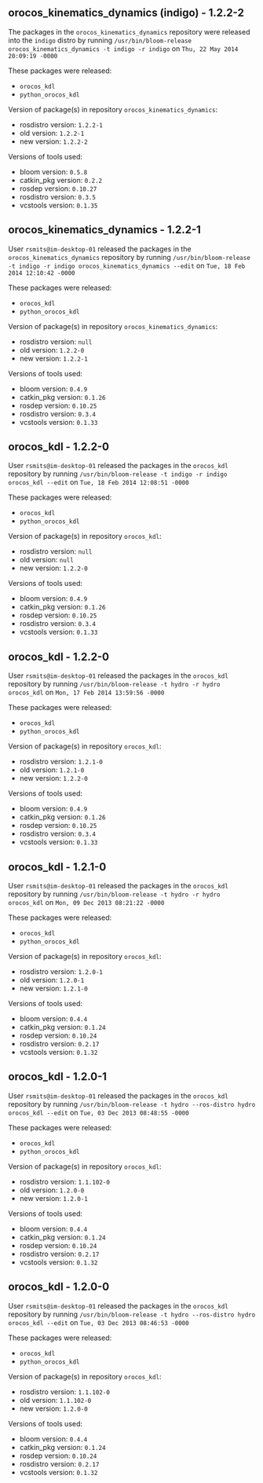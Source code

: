 ## orocos_kinematics_dynamics (indigo) - 1.2.2-2

The packages in the `orocos_kinematics_dynamics` repository were released into the `indigo` distro by running `/usr/bin/bloom-release orocos_kinematics_dynamics -t indigo -r indigo` on `Thu, 22 May 2014 20:09:19 -0000`

These packages were released:
- `orocos_kdl`
- `python_orocos_kdl`

Version of package(s) in repository `orocos_kinematics_dynamics`:
- rosdistro version: `1.2.2-1`
- old version: `1.2.2-1`
- new version: `1.2.2-2`

Versions of tools used:
- bloom version: `0.5.8`
- catkin_pkg version: `0.2.2`
- rosdep version: `0.10.27`
- rosdistro version: `0.3.5`
- vcstools version: `0.1.35`


## orocos_kinematics_dynamics - 1.2.2-1

User `rsmits@im-desktop-01` released the packages in the `orocos_kinematics_dynamics` repository by running `/usr/bin/bloom-release -t indigo -r indigo orocos_kinematics_dynamics --edit` on `Tue, 18 Feb 2014 12:10:42 -0000`

These packages were released:
- `orocos_kdl`
- `python_orocos_kdl`

Version of package(s) in repository `orocos_kinematics_dynamics`:
- rosdistro version: `null`
- old version: `1.2.2-0`
- new version: `1.2.2-1`

Versions of tools used:
- bloom version: `0.4.9`
- catkin_pkg version: `0.1.26`
- rosdep version: `0.10.25`
- rosdistro version: `0.3.4`
- vcstools version: `0.1.33`


## orocos_kdl - 1.2.2-0

User `rsmits@im-desktop-01` released the packages in the `orocos_kdl` repository by running `/usr/bin/bloom-release -t indigo -r indigo orocos_kdl --edit` on `Tue, 18 Feb 2014 12:08:51 -0000`

These packages were released:
- `orocos_kdl`
- `python_orocos_kdl`

Version of package(s) in repository `orocos_kdl`:
- rosdistro version: `null`
- old version: `null`
- new version: `1.2.2-0`

Versions of tools used:
- bloom version: `0.4.9`
- catkin_pkg version: `0.1.26`
- rosdep version: `0.10.25`
- rosdistro version: `0.3.4`
- vcstools version: `0.1.33`


## orocos_kdl - 1.2.2-0

User `rsmits@im-desktop-01` released the packages in the `orocos_kdl` repository by running `/usr/bin/bloom-release -t hydro -r hydro orocos_kdl` on `Mon, 17 Feb 2014 13:59:56 -0000`

These packages were released:
- `orocos_kdl`
- `python_orocos_kdl`

Version of package(s) in repository `orocos_kdl`:
- rosdistro version: `1.2.1-0`
- old version: `1.2.1-0`
- new version: `1.2.2-0`

Versions of tools used:
- bloom version: `0.4.9`
- catkin_pkg version: `0.1.26`
- rosdep version: `0.10.25`
- rosdistro version: `0.3.4`
- vcstools version: `0.1.33`


## orocos_kdl - 1.2.1-0

User `rsmits@im-desktop-01` released the packages in the `orocos_kdl` repository by running `/usr/bin/bloom-release -t hydro -r hydro orocos_kdl` on `Mon, 09 Dec 2013 08:21:22 -0000`

These packages were released:
- `orocos_kdl`
- `python_orocos_kdl`

Version of package(s) in repository `orocos_kdl`:
- rosdistro version: `1.2.0-1`
- old version: `1.2.0-1`
- new version: `1.2.1-0`

Versions of tools used:
- bloom version: `0.4.4`
- catkin_pkg version: `0.1.24`
- rosdep version: `0.10.24`
- rosdistro version: `0.2.17`
- vcstools version: `0.1.32`


## orocos_kdl - 1.2.0-1

User `rsmits@im-desktop-01` released the packages in the `orocos_kdl` repository by running `/usr/bin/bloom-release -t hydro --ros-distro hydro orocos_kdl --edit` on `Tue, 03 Dec 2013 08:48:55 -0000`

These packages were released:
- `orocos_kdl`
- `python_orocos_kdl`

Version of package(s) in repository `orocos_kdl`:
- rosdistro version: `1.1.102-0`
- old version: `1.2.0-0`
- new version: `1.2.0-1`

Versions of tools used:
- bloom version: `0.4.4`
- catkin_pkg version: `0.1.24`
- rosdep version: `0.10.24`
- rosdistro version: `0.2.17`
- vcstools version: `0.1.32`


## orocos_kdl - 1.2.0-0

User `rsmits@im-desktop-01` released the packages in the `orocos_kdl` repository by running `/usr/bin/bloom-release -t hydro --ros-distro hydro orocos_kdl --edit` on `Tue, 03 Dec 2013 08:46:53 -0000`

These packages were released:
- `orocos_kdl`
- `python_orocos_kdl`

Version of package(s) in repository `orocos_kdl`:
- rosdistro version: `1.1.102-0`
- old version: `1.1.102-0`
- new version: `1.2.0-0`

Versions of tools used:
- bloom version: `0.4.4`
- catkin_pkg version: `0.1.24`
- rosdep version: `0.10.24`
- rosdistro version: `0.2.17`
- vcstools version: `0.1.32`


